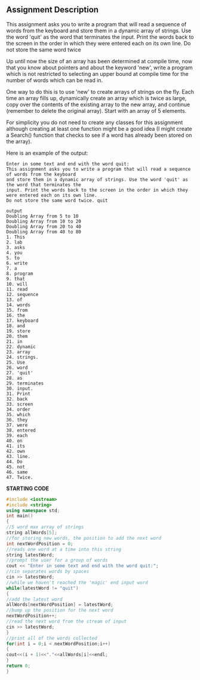## Assignment Description

This assignment asks you to write a program that will read a sequence of words from the keyboard
and store them in a dynamic array of strings. Use the word 'quit' as the word that terminates the
input. Print the words back to the screen in the order in which they were entered each on its own line.
Do not store the same word twice

Up until now the size of an array has been determined at compile time, now that you know about
pointers and about the keyword 'new', write a program which is not restricted to selecting an upper
bound at compile time for the number of words which can be read in.

One way to do this is to use 'new' to create arrays of strings on the fly. Each time an array fills up,
dynamically create an array which is twice as large, copy over the contents of the existing array to the
new array, and continue (remember to delete the original array). Start with an array of 5 elements.

For simplicity you do not need to create any classes for this assignment although creating at least one
function might be a good idea (I might create a Search() function that checks to see if a word has
already been stored on the array).

Here is an example of the output:

``` output
Enter in some text and end with the word quit:
This assignment asks you to write a program that will read a sequence of words from the keyboard
and store them in a dynamic array of strings. Use the word 'quit' as the word that terminates the
input. Print the words back to the screen in the order in which they were entered each on its own line.
Do not store the same word twice. quit

output
Doubling Array from 5 to 10
Doubling Array from 10 to 20
Doubling Array from 20 to 40
Doubling Array from 40 to 80
1. This
2. lab
3. asks
4. you
5. to
6. write
7. a
8. program
9. that
10. will
11. read
12. sequence
13. of
14. words
15. from
16. the
17. keyboard
18. and
19. store
20. them
21. in
22. dynamic
23. array
24. strings.
25. Use
26. word
27. 'quit'
28. as
29. terminates
30. input.
31. Print
32. back
33. screen
34. order
35. which
36. they
37. were
38. entered
39. each
40. on
41. its
42. own
43. line.
44. Do
45. not
46. same
47. Twice.
```

**STARTING CODE**

``` C++
#include <iostream>
#include <string>
using namespace std;
int main()
{
//5 word max array of strings
string allWords[5];
//for storing new words, the position to add the next word
int nextWordPosition = 0;
//reads one word at a time into this string
string latestWord;
//prompt the user for a group of words
cout << "Enter in some text and end with the word quit:";
//cin separates words by spaces
cin >> latestWord;
//while we haven't reached the 'magic' end input word
while(latestWord != "quit")
{
//add the latest word
allWords[nextWordPosition] = latestWord;
//bump up the position for the next word
nextWordPosition++;
//read the next word from the stream of input
cin >> latestWord;
}
//print all of the words collected
for(int i = 0;i < nextWordPosition;i++)
{
cout<<(i + 1)<<"."<<allWords[i]<<endl;
}
return 0;
}
```

